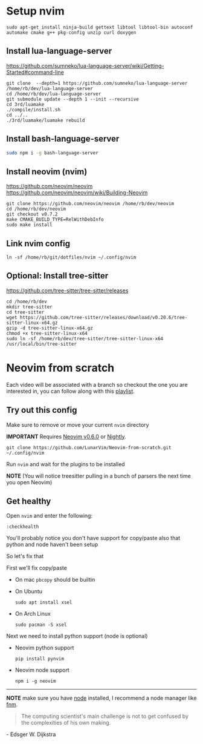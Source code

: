 # Setup nvim

```
sudo apt-get install ninja-build gettext libtool libtool-bin autoconf automake cmake g++ pkg-config unzip curl doxygen
```

## Install lua-language-server

https://github.com/sumneko/lua-language-server/wiki/Getting-Started#command-line

```
git clone  --depth=1 https://github.com/sumneko/lua-language-server /home/rb/dev/lua-language-server
cd /home/rb/dev/lua-language-server
git submodule update --depth 1 --init --recursive
cd 3rd/luamake
./compile/install.sh
cd ../..
./3rd/luamake/luamake rebuild
```

## Install bash-language-server
```bash
sudo npm i -g bash-language-server
```

## Install neovim (nvim)

https://github.com/neovim/neovim
https://github.com/neovim/neovim/wiki/Building-Neovim

```
git clone https://github.com/neovim/neovim /home/rb/dev/neovim
cd /home/rb/dev/neovim
git checkout v0.7.2
make CMAKE_BUILD_TYPE=RelWithDebInfo
sudo make install
```

## Link nvim config

```
ln -sf /home/rb/git/dotfiles/nvim ~/.config/nvim
```

## Optional: Install tree-sitter 

https://github.com/tree-sitter/tree-sitter/releases

```
cd /home/rb/dev
mkdir tree-sitter
cd tree-sitter
wget https://github.com/tree-sitter/releases/download/v0.20.6/tree-sitter-linux-x64.gz
gzip -d tree-sitter-linux-x64.gz
chmod +x tree-sitter-linux-x64
sudo ln -sf /home/rb/dev/tree-sitter/tree-sitter-linux-x64 /usr/local/bin/tree-sitter
```


# Neovim from scratch

Each video will be associated with a branch so checkout the one you are interested in, you can follow along with this [playlist](https://www.youtube.com/watch?v=ctH-a-1eUME&list=PLhoH5vyxr6Qq41NFL4GvhFp-WLd5xzIzZ).

## Try out this config

Make sure to remove or move your current `nvim` directory

**IMPORTANT** Requires [Neovim v0.6.0](https://github.com/neovim/neovim/releases/tag/v0.6.0) or [Nightly](https://github.com/neovim/neovim/releases/tag/nightly). 
```
git clone https://github.com/LunarVim/Neovim-from-scratch.git ~/.config/nvim
```

Run `nvim` and wait for the plugins to be installed 

**NOTE** (You will notice treesitter pulling in a bunch of parsers the next time you open Neovim) 

## Get healthy

Open `nvim` and enter the following:

```
:checkhealth
```

You'll probably notice you don't have support for copy/paste also that python and node haven't been setup

So let's fix that

First we'll fix copy/paste

- On mac `pbcopy` should be builtin

- On Ubuntu

  ```
  sudo apt install xsel
  ```

- On Arch Linux

  ```
  sudo pacman -S xsel
  ```

Next we need to install python support (node is optional)

- Neovim python support

  ```
  pip install pynvim
  ```

- Neovim node support

  ```
  npm i -g neovim
  ```
---

**NOTE** make sure you have [node](https://nodejs.org/en/) installed, I recommend a node manager like [fnm](https://github.com/Schniz/fnm).

> The computing scientist's main challenge is not to get confused by the complexities of his own making. 

\- Edsger W. Dijkstra
